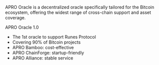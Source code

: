 APRO Oracle is a decentralized oracle specifically tailored for the Bitcoin ecosystem, offering the widest range of cross-chain support and asset coverage.

APRO Oracle 1.0
- The 1st oracle to support Runes Protocol
- Covering 90% of Bitcoin projects
- APRO Bamboo: cost-effective
- APRO ChainForge: startup-friendly
- APRO Alliance: stable service
